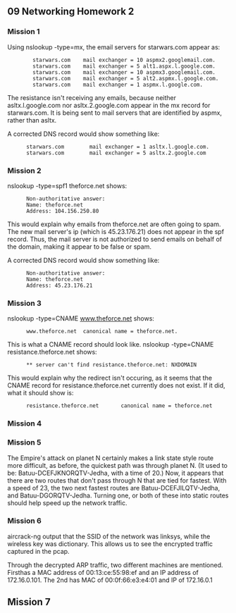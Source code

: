 ## 09 Networking Homework 2

### Mission 1

Using nslookup -type=mx, the email servers for starwars.com appear as:
          
            starwars.com	mail exchanger = 10 aspmx2.googlemail.com.
            starwars.com	mail exchanger = 5 alt1.aspx.l.google.com.
            starwars.com	mail exchanger = 10 aspmx3.googlemail.com.
            starwars.com	mail exchanger = 5 alt2.aspmx.l.google.com.
            starwars.com	mail exchanger = 1 aspmx.l.google.com.

The resistance isn't receiving any emails, because neither asltx.l.google.com nor asltx.2.google.com appear in the mx record for starwars.com. It is being sent to mail servers that are identified by aspmx, rather than asltx. 

A corrected DNS record would show something like:

          starwars.com        mail exchanger = 1 asltx.l.google.com.
          starwars.com        mail exchanger = 5 asltx.2.google.com

### Mission 2

nslookup -type=spf1 theforce.net shows:

          Non-authoritative answer:
          Name:	theforce.net
          Address: 104.156.250.80

This would explain why emails from theforce.net are often going to spam. The new mail server's ip (which is 45.23.176.21) does not appear in the spf record. Thus, the mail server is not authorized to send emails on behalf of the domain, making it appear to be false or spam.

A corrected DNS record would show something like:

          Non-authoritative answer:
          Name:	theforce.net
          Address: 45.23.176.21

### Mission 3

nslookup -type=CNAME www.theforce.net shows:

          www.theforce.net	canonical name = theforce.net.

This is what a CNAME record should look like. nslookup -type=CNAME resistance.theforce.net shows:

          ** server can't find resistance.theforce.net: NXDOMAIN

This would explain why the redirect isn't occuring, as it seems that the CNAME record for resistance.theforce.net currently does not exist. If it did, what it should show is:

          resistance.theforce.net       canonical name = theforce.net

### Mission 4

### Mission 5

The Empire's attack on planet N certainly makes a link state style route more difficult, as before, the quickest path was through planet N. (It used to be: Batuu-DCEFJKNORQTV-Jedha, with a time of 20.) Now, it appears that there are two routes that don't pass through N that are tied for fastest. With a speed of 23, the two next fastest routes are Batuu-DCEFJILQTV-Jedha, and Batuu-DGORQTV-Jedha. Turning one, or both of these into static routes should help speed up the network traffic.

### Mission 6

aircrack-ng output that the SSID of the network was linksys, while the wireless key was dictionary. This allows us to see the encrypted traffic captured in the pcap.

Through the decrypted ARP traffic, two different machines are mentioned. Firsthas a MAC address of 00:13:ce:55:98:ef and an IP address of 172.16.0.101. The 2nd has MAC of 00:0f:66:e3:e4:01 and IP of 172.16.0.1

## Mission 7

